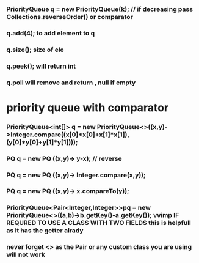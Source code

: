 ### PriorityQueue<Integer> q = new PriorityQueue(k); // if decreasing pass Collections.reverseOrder() or comparator
  
  ### q.add(4); to add element to q
  
  ### q.size(); size of ele
  
  ###  q.peek(); will return int
  
  ### q.poll will remove and return , null if empty
  
  # priority queue with comparator 
  
  ### PriorityQueue<int[]> q = new PriorityQueue<>((x,y)->Integer.compare((x[0]*x[0]+x[1]*x[1]),(y[0]*y[0]+y[1]*y[1])));
  ### PQ<type> q = new PQ <Nothing is here but it is compulsory for priority queue> ((x,y)-> y-x); // reverse
  ### PQ<type> q = new PQ <compulsory> ((x,y)-> Integer.compare(x,y));
  ### PQ<type> q = new PQ <compulsory> ((x,y)-> x.compareTo(y));
  ### PriorityQueue<Pair<Integer,Integer>>pq = new PriorityQueue<>((a,b)->b.getKey()-a.getKey()); vvimp IF REQURED TO USE A CLASS WITH TWO FIELDS this is helpfull as it has the getter alrady

  ### never forget <> as the Pair or any custom class you are using will not work
  
